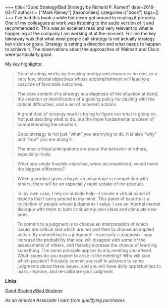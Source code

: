 +++
title="Good Strategy/Bad Strategy by Richard P. Rumelt"
date=2018-03-17
authors = ["Mark Rainey"]
[taxonomies]
categories=["book"]
tags=[]
+++
I've had this book a while but never got around to reading it properly. One of my colleagues at work was listening to the audio version of it and recommended it. This was an excellent read and very relevant to what is happening at the company I am working at at the moment. For me the key takeaway was that what most people call strategy is not actually strategy but vision or goals. Strategy is setting a direction and what needs to happen to achieve it. The observations about the approaches of Walmart and Cisco were particularly good.
<!-- more -->

My key highlights:

> Good strategy works by focusing energy and resources on one, or a very few, pivotal objectives whose accomplishment will lead to a cascade of favorable outcomes.

> The core content of a strategy is a diagnosis of the situation at hand, the creation or identification of a guiding policy for dealing with the critical difficulties, and a set of coherent actions.

> A great deal of strategy work is trying to figure out what is going on. Not just deciding what to do, but the more fundamental problem of comprehending the situation.

> Good strategy is not just “what” you are trying to do. It is also “why” and “how” you are doing it.

> The most critical anticipations are about the behavior of others, especially rivals.

> What one single feasible objective, when accomplished, would make the biggest difference?

> When a product gives a buyer an advantage in competition with others, there will be an especially rapid uptake of the product.

> In my own case, I rely on outside help—I invoke a virtual panel of experts that I carry around in my mind. This panel of experts is a collection of people whose judgments I value. I use an internal mental dialogue with them to both critique my own ideas and stimulate new ones.           

> To commit to a judgment is to choose an interpretation of which issues are critical and which are not and then to choose an implied action. By committing to a judgment—especially a diagnosis—you increase the probability that you will disagree with some of the assessments of others, and thereby increase the chance of learning something. The same principle applies to any meeting you attend. What issues do you expect to arise in the meeting? Who will take which position? Privately commit yourself in advance to some judgments about these issues, and you will have daily opportunities to learn, improve, and re-calibrate your judgment.

__Links__

[Good Strategy/Bad Strategy](https://amzn.to/3oE5llT)

*As an Amazon Associate I earn from qualifying purchases.*
